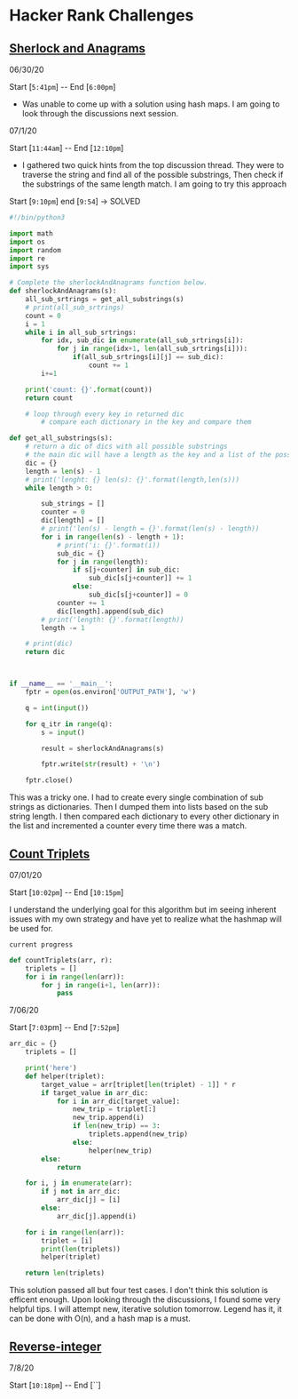 # Hacker Rank Challenges

## [Sherlock and Anagrams](https://www.hackerrank.com/challenges/sherlock-and-anagrams/problem?h_l=interview&playlist_slugs%5B%5D=interview-preparation-kit&playlist_slugs%5B%5D=dictionaries-hashmaps)

06/30/20

Start [`5:41pm`] -- End [`6:00pm`]

-   Was unable to come up with a solution using hash maps. I am going to look through the discussions next session.

07/1/20

Start [`11:44am`] -- End [`12:10pm`]

-   I gathered two quick hints from the top discussion thread. They were to traverse the string and find all of the possible substrings, Then check if the substrings of the same length match. I am going to try this approach

Start [`9:10pm`] end [`9:54`] -> SOLVED

```python
#!/bin/python3

import math
import os
import random
import re
import sys

# Complete the sherlockAndAnagrams function below.
def sherlockAndAnagrams(s):
    all_sub_srtrings = get_all_substrings(s)
    # print(all_sub_srtrings)
    count = 0
    i = 1
    while i in all_sub_srtrings:
        for idx, sub_dic in enumerate(all_sub_srtrings[i]):
            for j in range(idx+1, len(all_sub_srtrings[i])):
                if(all_sub_srtrings[i][j] == sub_dic):
                    count += 1
        i+=1

    print('count: {}'.format(count))
    return count

    # loop through every key in returned dic
        # compare each dictionary in the key and compare them

def get_all_substrings(s):
    # return a dic of dics with all possible substrings
    # the main dic will have a length as the key and a list of the possible substrings as dictionaries of that length as a value
    dic = {}
    length = len(s) - 1
    # print('lenght: {} len(s): {}'.format(length,len(s)))
    while length > 0:

        sub_strings = []
        counter = 0
        dic[length] = []
        # print('len(s) - length = {}'.format(len(s) - length))
        for i in range(len(s) - length + 1):
            # print('i: {}'.format(i))
            sub_dic = {}
            for j in range(length):
                if s[j+counter] in sub_dic:
                    sub_dic[s[j+counter]] += 1
                else:
                    sub_dic[s[j+counter]] = 0
            counter += 1
            dic[length].append(sub_dic)
        # print('length: {}'.format(length))
        length -= 1

    # print(dic)
    return dic



if __name__ == '__main__':
    fptr = open(os.environ['OUTPUT_PATH'], 'w')

    q = int(input())

    for q_itr in range(q):
        s = input()

        result = sherlockAndAnagrams(s)

        fptr.write(str(result) + '\n')

    fptr.close()

```

This was a tricky one. I had to create every single combination of sub strings as dictionaries. Then I dumped them into lists based on the sub string length. I then compared each dictionary to every other dictionary in the list and incremented a counter every time there was a match.

## [Count Triplets](https://www.hackerrank.com/challenges/count-triplets-1/problem?h_l=interview&playlist_slugs%5B%5D%5B%5D=interview-preparation-kit&playlist_slugs%5B%5D%5B%5D=dictionaries-hashmaps&isFullScreen=true&h_r=next-challenge&h_v=zen)

07/01/20

Start [`10:02pm`] -- End [`10:15pm`]

I understand the underlying goal for this algorithm but im seeing inherent issues with my own strategy and have yet to realize what the hashmap will be used for.

`current progress`

```python
def countTriplets(arr, r):
    triplets = []
    for i in range(len(arr)):
        for j in range(i+1, len(arr)):
            pass
```

7/06/20

Start [`7:03`pm] -- End [`7:52pm`]

```python
arr_dic = {}
    triplets = []

    print('here')
    def helper(triplet):
        target_value = arr[triplet[len(triplet) - 1]] * r
        if target_value in arr_dic:
            for i in arr_dic[target_value]:
                new_trip = triplet[:]
                new_trip.append(i)
                if len(new_trip) == 3:
                    triplets.append(new_trip)
                else:
                    helper(new_trip)
        else:
            return

    for i, j in enumerate(arr):
        if j not in arr_dic:
            arr_dic[j] = [i]
        else:
            arr_dic[j].append(i)

    for i in range(len(arr)):
        triplet = [i]
        print(len(triplets))
        helper(triplet)

    return len(triplets)
```

This solution passed all but four test cases. I don't think this solution is efficent enough. Upon looking through the discussions, I found some very helpful tips. I will attempt new, iterative solution tomorrow. Legend has it, it can be done with O(n), and a hash map is a must.

## [Reverse-integer](https://leetcode.com/problems/reverse-integer/)

7/8/20

Start [`10:18pm`] -- End [``]
